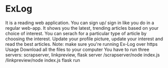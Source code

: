 # ExLog
It is a reading web application. 
You can sign up/ sign in like you do in a regular web-app. 
It shows you the latest, trending articles based on your choice of interest. 
You can serach for a particular type of article by choosing the interest.
Update your profile picture, update your interest and read the best articles.
Note: make sure you're running Ex-Log over https
Usage
Download all the files to your computer
You have to run three servers: scrapserver, linkpreview, flask server
/scrapserver/node index.js
/linkpreview/node index.js
flask run
